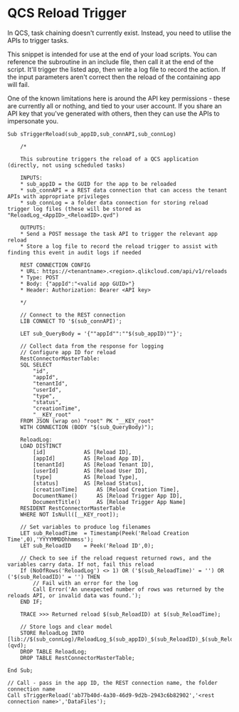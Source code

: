 # QCS Reload Trigger

In QCS, task chaining doesn't currently exist. Instead, you need to utilise the APIs to trigger tasks.

This snippet is intended for use at the end of your load scripts. You can reference the subroutine in an include file, then call it at the end of the script. It'll trigger the listed app, then write a log file to record the action. If the input parameters aren't correct then the reload of the containing app will fail.

One of the known limitations here is around the API key permissions - these are currently all or nothing, and tied to your user account. If you share an API key that you've generated with others, then they can use the APIs to impersonate you.

```
Sub sTriggerReload(sub_appID,sub_connAPI,sub_connLog)

	/* 
    
    This subroutine triggers the reload of a QCS application (directly, not using scheduled tasks)
    
    INPUTS:
    * sub_appID = the GUID for the app to be reloaded
    * sub_connAPI = a REST data connection that can access the tenant APIs with appropriate privileges
    * sub_connLog = a folder data connection for storing reload trigger log files (these will be stored as "ReloadLog_<AppID>_<ReloadID>.qvd")
    
    OUTPUTS:
    * Send a POST message the task API to trigger the relevant app reload
    * Store a log file to record the reload trigger to assist with finding this event in audit logs if needed
    
    REST CONNECTION CONFIG
    * URL: https://<tenantname>.<region>.qlikcloud.com/api/v1/reloads
    * Type: POST
    * Body: {"appId":"<valid app GUID>"}
    * Header: Authorization: Bearer <API key>
    
    */
    
    // Connect to the REST connection
    LIB CONNECT TO '$(sub_connAPI)';
    
    LET sub_QueryBody = '{""appId"":""$(sub_appID)""}';

    // Collect data from the response for logging
    // Configure app ID for reload
    RestConnectorMasterTable:
    SQL SELECT 
        "id",
        "appId",
        "tenantId",
        "userId",
        "type",
        "status",
        "creationTime",
        "__KEY_root"
    FROM JSON (wrap on) "root" PK "__KEY_root"
    WITH CONNECTION (BODY "$(sub_QueryBody)");

    ReloadLog:
    LOAD DISTINCT	
    	[id] 			AS [Reload ID],
        [appId] 		AS [Reload App ID],
        [tenantId] 		AS [Reload Tenant ID],
        [userId] 		AS [Reload User ID],
        [type] 			AS [Reload Type],
        [status] 		AS [Reload Status],
        [creationTime] 		AS [Reload Creation Time],
        DocumentName()		AS [Reload Trigger App ID],
        DocumentTitle()		AS [Reload Trigger App Name]
    RESIDENT RestConnectorMasterTable
    WHERE NOT IsNull([__KEY_root]);
    
    // Set variables to produce log filenames
    LET sub_ReloadTime 	= Timestamp(Peek('Reload Creation Time',0),'YYYYMMDDhhmmss');
    LET sub_ReloadID 	= Peek('Reload ID',0);
    
    // Check to see if the reload request returned rows, and the variables carry data. If not, fail this reload
    If (NoOfRows('ReloadLog') <> 1) OR ('$(sub_ReloadTime)' = '') OR ('$(sub_ReloadID)' = '') THEN
    	// Fail with an error for the log
        Call Error('An unexpected number of rows was returned by the reloads API, or invalid data was found.');
    END IF;
    
    TRACE >>> Returned reload $(sub_ReloadID) at $(sub_ReloadTime);
    
    // Store logs and clear model
    STORE ReloadLog INTO [lib://$(sub_connLog)/ReloadLog_$(sub_appID)_$(sub_ReloadID)_$(sub_ReloadTime).qvd] (qvd);
    DROP TABLE ReloadLog;
    DROP TABLE RestConnectorMasterTable;
    
End Sub;

// Call - pass in the app ID, the REST connection name, the folder connection name
Call sTriggerReload('ab77b40d-4a30-46d9-9d2b-2943c6b82902','<rest connection name>','DataFiles');
```
